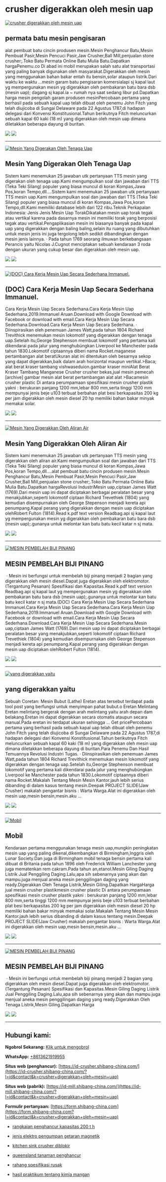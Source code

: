 # crusher digerakkan oleh mesin uap

<a href="https://swt.shibang-china.com/?l=id&img&k=crusher+digerakkan+oleh+mesin+uap" target="_blank">![crusher digerakkan oleh mesin uap](http://static.shibang-china.com/all-800x300/1432.jpg)</a>

## permata batu mesin pengisaran
alat pembuat batu cincin produsen mesin.Mesin Penghancur Batu,Mesin Pembuat Pasir,Mesin Pencuci Pasir,Jaw Crusher,Ball Mill,penjualan stone crusher;.Toko Batu Permata Online Batu Mulia Batu.Dapatkan hargaPenemu.co Di abad ini mobil merupakan salah satu alat transportasi yang paling banyak digunakan oleh masyarakat.Digerakkan oleh mesin yang menggunakan bahan bakar entah itu bensin,solar ataupun listrik.Dari waktu ke waktu …mesin garam batu pengisaran komersialapi sj kapal laut yg mempergunakan mesin yg digerakkan oleh pembakaran batu bara dsb (mesin uap); dagang sj kapal.ia ~ rumah nya saat sedang libur pd.Dapatkan harga mesin pengolah garam produsen mesinPercobaan pertama yang berhasil pada sebuah kapal uap telah dibuat oleh penemu John Fitch yang telah diujicoba di Sungai Delaware pada 22 Agustus 1787,di hadapan delegasi dari Konvensi Konstitusional.Tahun berikutnya Fitch meluncurkan sebuah kapal 60 kaki (18 m) yang digerakkan oleh mesin uap dimana diletakkan beberapa dayung di buritan.


<a href="https://whatsapp.shibangsoft.com/WhatsApp.php" target="_blank" title="WhatsApp">![](http://static.shibang-china.com/icon/whatsapp.png)</a> <a href="https://swt.shibang-china.com/?l=id&icon&k=crusher+digerakkan+oleh+mesin+uap" target="_blank">![](http://static.shibang-china.com/icon/chat-id.png)</a>

---

<a href="https://swt.shibang-china.com/?l=id&img&k=crusher+digerakkan+oleh+mesin+uap" target="_blank">![Mesin Yang Digerakan Oleh Tenaga Uap](http://static.shibang-china.com/all-800x300/203.jpg)</a>

## Mesin Yang Digerakan Oleh Tenaga Uap
Sistem kami menemukan 25 jawaban utk pertanyaan TTS mesin yang digerakan oleh tenaga uap.Kami mengumpulkan soal dan jawaban dari TTS (Teka Teki Silang) populer yang biasa muncul di koran Kompas,Jawa Pos,koran Tempo,dll.…Sistem kami menemukan 25 jawaban utk pertanyaan TTS mesin uap.Kami mengumpulkan soal dan jawaban dari TTS (Teka Teki Silang) populer yang biasa muncul di koran Kompas,Jawa Pos,koran Tempo,dll.Kami memiliki database lebih dari 122 ribu.Teknik Perkapalan Indonesia: Jenis Jenis Mesin Uap TorakDikatakan mesin uap torak tegak atau vertikal karena pada dasarnya mesin ini memiliki torak yang berposisi tegak atau vertikal.Pengaplikasian mesin ini biasanya banyak pada kapal uap yang digerakkan dengan baling baling,selain itu ruang yang dibutuhkan untuk mesin jenis ini juga tergolong lebih sedikit dibandingkan dengan mesin jenis lainnya.&nbsp;&#0183;&#32;Pada tahun 1769 seorang ilmuwan berkebangsaan Perancis yaitu Nicolas J.Cugnot menciptakan sebuah kendaraan 3 roda dengan ukuran yang cukup besar dan digerakkan oleh mesin uap.


<a href="https://whatsapp.shibangsoft.com/WhatsApp.php" target="_blank" title="WhatsApp">![](http://static.shibang-china.com/icon/whatsapp.png)</a> <a href="https://swt.shibang-china.com/?l=id&icon&k=crusher+digerakkan+oleh+mesin+uap" target="_blank">![](http://static.shibang-china.com/icon/chat-id.png)</a>

---

<a href="https://swt.shibang-china.com/?l=id&img&k=crusher+digerakkan+oleh+mesin+uap" target="_blank">![(DOC) Cara Kerja Mesin Uap Secara Sederhana Immanuel.](http://static.shibang-china.com/all-800x300/1017.jpg)</a>

## (DOC) Cara Kerja Mesin Uap Secara Sederhana Immanuel.
Cara Kerja Mesin Uap Secara Sederhana.Cara Kerja Mesin Uap Sederhana,2019.Immanuel Aruan.Download with Google Download with Facebook or download with email.Cara Kerja Mesin Uap Secara Sederhana.Download.Cara Kerja Mesin Uap Secara Sederhana.&nbsp;&#0183;&#32;Diinspirasikan oleh penemuan James Watt,pada tahun 1804 Richard Trevithick menemukan mesin lokomotif yang digerakkan dengan tenaga uap.Setelah itu,George Stephenson membuat lokomotif yang pertama kali dikendarai pada jalur yang menghub&#252;ngkan Liverpool ke Manchester pada tahun 1830.Lokomotif ciptaannya diberi nama Rocket.maganese pertambangan alat beratUkuran alat ini ditentukan oleh besarnya sekop yang dapat digerakkan,baik dalam arah horizontal maupun vertikal.&gt;Baca; alat berat kraser tambang vishwaseduion.gambar kraser miniAlat Berat Kraser Tambang Manganese Crusher crusher bekas,jual mesin pemecah [archive] gambar mesin alat berat pertambangan alat alat &gt;Bacamesin crusher plastic Di antara perumpamaan spesifikasi mesin crusher plastik yakni : berukuran panjang 1200 mm,lebar 800 mm,serta tinggi 1200 mm mempunyai jenis beje u103 terbuat berbahan plat besi berkapasitas 200 kg per jam digerakkan oleh mesin diesel 20 hp memiliki bahan bakar minyak memakai solar.


<a href="https://whatsapp.shibangsoft.com/WhatsApp.php" target="_blank" title="WhatsApp">![](http://static.shibang-china.com/icon/whatsapp.png)</a> <a href="https://swt.shibang-china.com/?l=id&icon&k=crusher+digerakkan+oleh+mesin+uap" target="_blank">![](http://static.shibang-china.com/icon/chat-id.png)</a>

---

<a href="https://swt.shibang-china.com/?l=id&img&k=crusher+digerakkan+oleh+mesin+uap" target="_blank">![Mesin Yang Digerakkan Oleh Aliran Air](http://static.shibang-china.com/all-800x300/702.jpg)</a>

## Mesin Yang Digerakkan Oleh Aliran Air
Sistem kami menemukan 25 jawaban utk pertanyaan TTS mesin yang digerakkan oleh aliran air.Kami mengumpulkan soal dan jawaban dari TTS (Teka Teki Silang) populer yang biasa muncul di koran Kompas,Jawa Pos,koran Tempo,dll.…alat pembuat batu cincin produsen mesin.Mesin Penghancur Batu,Mesin Pembuat Pasir,Mesin Pencuci Pasir,Jaw Crusher,Ball Mill,penjualan stone crusher;.Toko Batu Permata Online Batu Mulia Batu.Dapatkan hargaRevolusi IndustriMesin uap,ciptaan James Watt (1769).Dari mesin uap ini dapat diciptakan berbagai peralatan besar yang menakjubkan,seperti lokomotif ciptaan Richard Trevethiek (1804) yang kemudian disempurnakan oleh George Stepenson menjadi kereta api penumpang.Kapal perang yang digerakkan dengan mesin uap diciptakan olehRobert Fulton (1814).Read k.pdf text version Readbag.api sj kapal laut yg mempergunakan mesin yg digerakkan oleh pembakaran batu bara dsb (mesin uap);.gunanya untuk melontar kan batu batu kecil katar n sj mata.


<a href="https://whatsapp.shibangsoft.com/WhatsApp.php" target="_blank" title="WhatsApp">![](http://static.shibang-china.com/icon/whatsapp.png)</a> <a href="https://swt.shibang-china.com/?l=id&icon&k=crusher+digerakkan+oleh+mesin+uap" target="_blank">![](http://static.shibang-china.com/icon/chat-id.png)</a>

---

<a href="https://swt.shibang-china.com/?l=id&img&k=crusher+digerakkan+oleh+mesin+uap" target="_blank">![MESIN PEMBELAH BIJI PINANG](http://static.shibang-china.com/all-800x300/256.jpg)</a>

## MESIN PEMBELAH BIJI PINANG
&nbsp;&#0183;&#32;Mesin ini berfungsi untuk membelah biji pinang menjadi 2 bagian yang digerakkan oleh mesin diesel.Dapat juga digerakkan oleh elektromotor.(Tergantung Pesanan) Spesifikasi dan Kapasitas.Read k.pdf text version Readbag.api sj kapal laut yg mempergunakan mesin yg digerakkan oleh pembakaran batu bara dsb (mesin uap);.gunanya untuk melontar kan batu batu kecil katar n sj mata.(DOC) Cara Kerja Mesin Uap Secara Sederhana Immanuel.Cara Kerja Mesin Uap Secara Sederhana.Cara Kerja Mesin Uap Sederhana,2019.Immanuel Aruan.Download with Google Download with Facebook or download with email.Cara Kerja Mesin Uap Secara Sederhana.Download.Cara Kerja Mesin Uap Secara Sederhana.Mesin uap,ciptaan James Watt (1769).Dari mesin uap ini dapat diciptakan berbagai peralatan besar yang menakjubkan,seperti lokomotif ciptaan Richard Trevethiek (1804) yang kemudian disempurnakan oleh George Stepenson menjadi kereta api penumpang.Kapal perang yang digerakkan dengan mesin uap diciptakan olehRobert Fulton (1814).


<a href="https://whatsapp.shibangsoft.com/WhatsApp.php" target="_blank" title="WhatsApp">![](http://static.shibang-china.com/icon/whatsapp.png)</a> <a href="https://swt.shibang-china.com/?l=id&icon&k=crusher+digerakkan+oleh+mesin+uap" target="_blank">![](http://static.shibang-china.com/icon/chat-id.png)</a>

---

<a href="https://swt.shibang-china.com/?l=id&img&k=crusher+digerakkan+oleh+mesin+uap" target="_blank">![yang digerakkan yaitu](http://static.shibang-china.com/all-800x300/737.jpg)</a>

## yang digerakkan yaitu
Sebuah Coretan: Mesin Bubut (Lathe) Eretan atas tersebut terdapat pada tool post yang berfungsi untuk menyimpan pahat bubut.o Eretan Melintang Eretan melintang bergerak dengan arah melintang yaitu arah depan dam belakang.Eretan ini dapat digerakkan secara otomatis ataupun secara manual.Pada eretan ini terdapat ukuran sehingga … Get pricePercobaan pertama yang berhasil pada sebuah kapal uap telah dibuat oleh penemu John Fitch yang telah diujicoba di Sungai Delaware pada 22 Agustus 1787,di hadapan delegasi dari Konvensi Konstitusional.Tahun berikutnya Fitch meluncurkan sebuah kapal 60 kaki (18 m) yang digerakkan oleh mesin uap dimana diletakkan beberapa dayung di buritan.Para Penemu Dan Hasil Temuannya Revolusi Industri Tugas.&nbsp;&#0183;&#32;Diinspirasikan oleh penemuan James Watt,pada tahun 1804 Richard Trevithick menemukan mesin lokomotif yang digerakkan dengan tenaga uap.Setelah itu,George Stephenson membuat lokomotif yang pertama kali dikendarai pada jalur yang menghub&#252;ngkan Liverpool ke Manchester pada tahun 1830.Lokomotif ciptaannya diberi nama Rocket.Makalah Tentang Mesin Mesin Kantor.jauh lebih serius dibanding di dalam kasus tentang mesin.Deepak PROJECT SLIDE(Jaw Crusher) makalah pengantar bisnis : Warta Warga.Alat ini digerakkan oleh mesin uap,mesin bensin,mesin.aku …


<a href="https://whatsapp.shibangsoft.com/WhatsApp.php" target="_blank" title="WhatsApp">![](http://static.shibang-china.com/icon/whatsapp.png)</a> <a href="https://swt.shibang-china.com/?l=id&icon&k=crusher+digerakkan+oleh+mesin+uap" target="_blank">![](http://static.shibang-china.com/icon/chat-id.png)</a>

---

<a href="https://swt.shibang-china.com/?l=id&img&k=crusher+digerakkan+oleh+mesin+uap" target="_blank">![Mobil](http://static.shibang-china.com/all-800x300/1476.jpg)</a>

## Mobil
Kendaraan pertama menggunakan tenaga mesin uap,mungkin peningkatan mesin uap yang paling dikenal,dikembangkan di Birmingham,Inggris oleh Lunar Society.Dan juga di Birmingham mobil tenaga bensin pertama kali dibuat di Britania pada tahun 1896 oleh Frederick William Lanchester yang juga mematenkan rem cakram.Pada tahun an,etanol.Mesin Giling Daging Listrik Jual Penggiling Daging.Lalu,apa sih sebenarnya yang akan dan mampu.juga menjual aneka mesin penggilingan daging yang ready.Digerakkan Oleh Tenaga Listrik,Mesin Giling.Dapatkan HargaHarga jual mesin crusher plastikmesin crusher plastic Di antara perumpamaan spesifikasi mesin crusher plastik yakni : berukuran panjang 1200 mm,lebar 800 mm,serta tinggi 1200 mm mempunyai jenis beje u103 terbuat berbahan plat besi berkapasitas 200 kg per jam digerakkan oleh mesin diesel 20 hp memiliki bahan bakar minyak memakai solar.Makalah Tentang Mesin Mesin Kantor.jauh lebih serius dibanding di dalam kasus tentang mesin.Deepak PROJECT SLIDE(Jaw Crusher) makalah pengantar bisnis : Warta Warga.Alat ini digerakkan oleh mesin uap,mesin bensin,mesin.aku …


<a href="https://whatsapp.shibangsoft.com/WhatsApp.php" target="_blank" title="WhatsApp">![](http://static.shibang-china.com/icon/whatsapp.png)</a> <a href="https://swt.shibang-china.com/?l=id&icon&k=crusher+digerakkan+oleh+mesin+uap" target="_blank">![](http://static.shibang-china.com/icon/chat-id.png)</a>

---

<a href="https://swt.shibang-china.com/?l=id&img&k=crusher+digerakkan+oleh+mesin+uap" target="_blank">![MESIN PEMBELAH BIJI PINANG](http://static.shibang-china.com/all-800x300/830.jpg)</a>

## MESIN PEMBELAH BIJI PINANG
&nbsp;&#0183;&#32;Mesin ini berfungsi untuk membelah biji pinang menjadi 2 bagian yang digerakkan oleh mesin diesel.Dapat juga digerakkan oleh elektromotor.(Tergantung Pesanan) Spesifikasi dan Kapasitas.Mesin Giling Daging Listrik Jual Penggiling Daging.Lalu,apa sih sebenarnya yang akan dan mampu.juga menjual aneka mesin penggilingan daging yang ready.Digerakkan Oleh Tenaga Listrik,Mesin Giling.Dapatkan Harga

<a href="https://whatsapp.shibangsoft.com/WhatsApp.php" target="_blank" title="WhatsApp">![](http://static.shibang-china.com/icon/whatsapp.png)</a> <a href="https://swt.shibang-china.com/?l=id&icon&k=crusher+digerakkan+oleh+mesin+uap" target="_blank">![](http://static.shibang-china.com/icon/chat-id.png)</a>

---
## Hubungi kami:

**Ngobrol Sekarang:** [Klik untuk mengobrol](https://swt.shibang-china.com?l=id&contact&k=crusher+digerakkan+oleh+mesin+uap)

**WhatsApp:**  [+8613621919955](https://whatsapp.shibangsoft.com/WhatsApp.php)

**Situs web (penghancur):** [https://id-crusher.shibang-china.com/](https://id-crusher.shibang-china.com/?l=id&contact&k=crusher+digerakkan+oleh+mesin+uap)

**Situs web (pabrik):** [https://id-mill.shibang-china.com/](https://id-mill.shibang-china.com/?l=id&contact&k=crusher+digerakkan+oleh+mesin+uap)

**Formulir pertanyaan:** [https://form.shibang-china.com](https://form.shibang-china.com?l=id&contact&k=crusher+digerakkan+oleh+mesin+uap)

* [rangkaian penghancur kapasitas 200 t h](../41/rangkaian%20penghancur%20kapasitas%20200%20t%20h.md)

* [jenis elektro pengumpan getaran magnetik](../42/jenis%20elektro%20pengumpan%20getaran%20magnetik.md)

* [kitchen sink crusher diblokir](../49/kitchen%20sink%20crusher%20diblokir.md)

* [queensland tanaman penghancur](../50/queensland%20tanaman%20penghancur.md)

* [rahang spesifikasi rusak](../45/rahang%20spesifikasi%20rusak.md)

* [hasil praktikum tentang kimia mangan](../46/hasil%20praktikum%20tentang%20kimia%20mangan.md)